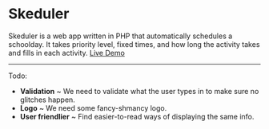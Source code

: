 Skeduler
========

Skeduler is a web app written in PHP that automatically schedules a schoolday. It takes priority level, fixed times, and how long the activity takes and fills in each activity. [Live Demo][1]

---  

Todo:

- **Validation** ~ We need to validate what the user types in to make sure no glitches happen.
- **Logo** ~ We need some fancy-shmancy logo.
- **User friendlier** ~ Find easier-to-read ways of displaying the same info. 

[1]: http://skeduler.tk
